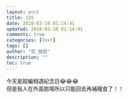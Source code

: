 ```yaml
---
layout: post
title: 135
date: 2018-03-10 01:14:41
updated: 2018-03-10 01:14:41
comments: true
categories: [Text]
tags: []
author: "恋_独哲"
description: ""
toc: true
---
```


<p dir="ltr"  >今天是超蝙相遇紀念日😂😂😂<br />但是我人在外面跑場所以只能回去再補糧食了！！</p>